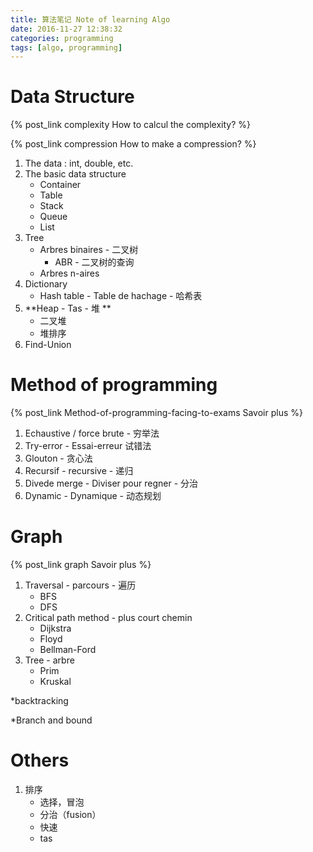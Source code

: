 ```yaml
---
title: 算法笔记 Note of learning Algo
date: 2016-11-27 12:38:32
categories: programming
tags: [algo, programming]
---
```


# Data Structure

{% post_link complexity How to calcul the complexity?  %} 

{% post_link compression How to make a compression?  %}

1. The data : int, double, etc.
2. The basic data structure
   - Container
   - Table 
   - Stack 
   - Queue 
   - List
3. Tree
   - Arbres binaires - 二叉树
     - ABR - 二叉树的查询
   - Arbres n-aires
4. Dictionary 
   - Hash table - Table de hachage - 哈希表
5. **Heap - Tas - 堆 **
   - 二叉堆
   - 堆排序
6. Find-Union

# Method of programming

{% post_link Method-of-programming-facing-to-exams Savoir plus %}

1. Echaustive / force brute - 穷举法
2. Try-error - Essai-erreur 试错法
3. Glouton - 贪心法
4. Recursif - recursive - 递归
5. Divede merge - Diviser pour regner - 分治
6. Dynamic - Dynamique - 动态规划

# Graph

{% post_link graph Savoir plus %}

1. Traversal - parcours - 遍历
   - BFS
   - DFS
2. Critical path method - plus court chemin
   - Dijkstra
   - Floyd
   - Bellman-Ford
3. Tree - arbre
   - Prim
   - Kruskal

*backtracking

*Branch and bound

# Others

1. 排序
   - 选择，冒泡
   - 分治（fusion）
   - 快速
   - tas 